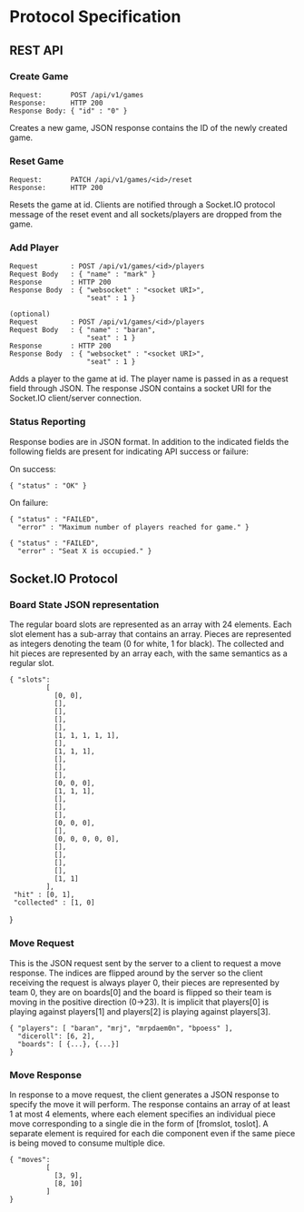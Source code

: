 Protocol Specification
======================

REST API
--------

### Create Game
    Request:       POST /api/v1/games
    Response:      HTTP 200
    Response Body: { "id" : "0" }

Creates a new game, JSON response contains the ID of the newly created game.


### Reset Game
    Request:       PATCH /api/v1/games/<id>/reset
    Response:      HTTP 200

Resets the game at id. Clients are notified through a Socket.IO protocol
message of the reset event and all sockets/players are dropped from the game.

### Add Player
    Request        : POST /api/v1/games/<id>/players
    Request Body   : { "name" : "mark" }
    Response       : HTTP 200
    Response Body  : { "websocket" : "<socket URI>",
                       "seat" : 1 }

    (optional)
    Request        : POST /api/v1/games/<id>/players
    Request Body   : { "name" : "baran",
                       "seat" : 1 }
    Response       : HTTP 200
    Response Body  : { "websocket" : "<socket URI>",
                       "seat" : 1 }

Adds a player to the game at id. The player name is passed in as a request
field through JSON. The response JSON contains a socket URI for the Socket.IO
client/server connection.

### Status Reporting
Response bodies are in JSON format. In addition to the indicated fields the
following fields are present for indicating API success or failure:

On success:

    { "status" : "OK" }

On failure:

    { "status" : "FAILED",
      "error" : "Maximum number of players reached for game." }

    { "status" : "FAILED",
      "error" : "Seat X is occupied." }


Socket.IO Protocol
------------------

### Board State JSON representation

The regular board slots are represented as an array with 24 elements. Each slot
element has a sub-array that contains an array. Pieces are represented as
integers denoting the team (0 for white, 1 for black). The collected and hit
pieces are represented by an array each, with the same semantics as a regular
slot.

    { "slots":
             [
               [0, 0],
               [],
               [],
               [],
               [],
               [1, 1, 1, 1, 1],
               [],
               [1, 1, 1],
               [],
               [],
               [],
               [0, 0, 0],
               [1, 1, 1],
               [],
               [],
               [],
               [0, 0, 0],
               [],
               [0, 0, 0, 0, 0],
               [],
               [],
               [],
               [],
               [1, 1]
             ],
     "hit" : [0, 1],
     "collected" : [1, 0]
   }

### Move Request

This is the JSON request sent by the server to a client to request a move
response. The indices are flipped around by the server so the client receiving
the request is always player 0, their pieces are represented by team 0, they are
on boards[0] and the board is flipped so their team is moving in the positive
direction (0->23). It is implicit that players[0] is playing against players[1]
and players[2] is playing against players[3].

    { "players": [ "baran", "mrj", "mrpdaem0n", "bpoess" ],
      "diceroll": [6, 2],
      "boards": [ {...}, {...}]
    }

### Move Response

In response to a move request, the client generates a JSON response to specify
the move it will perform. The response contains an array of at least 1 at most
4 elements, where each element specifies an individual piece move corresponding
to a single die in the form of [fromslot, toslot]. A separate element is
required for each die component even if the same piece is being moved to
consume multiple dice.

    { "moves":
             [
               [3, 9],
               [8, 10]
             ]
    }
